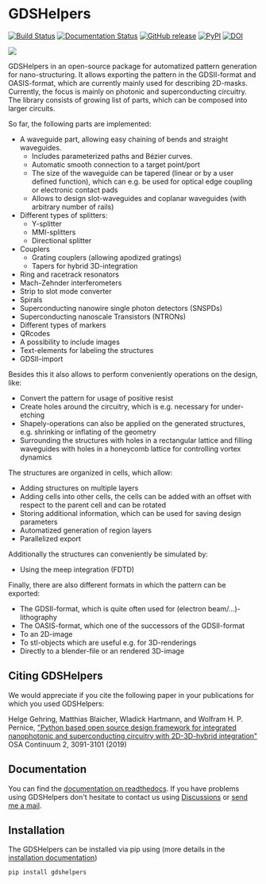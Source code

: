 GDSHelpers
==========

[![Build Status](https://github.com/HelgeGehring/gdshelpers/workflows/Python%20package/badge.svg)](https://github.com/HelgeGehring/gdshelpers/actions)
[![Documentation Status](https://readthedocs.org/projects/gdshelpers/badge/?version=latest)](https://gdshelpers.readthedocs.io/en/latest/?badge=latest)
[![GitHub release](https://img.shields.io/github/release/helgegehring/gdshelpers)](https://github.com/HelgeGehring/gdshelpers/releases)
[![PyPI](https://img.shields.io/pypi/v/gdshelpers)](https://pypi.org/project/gdsHelpers/)
[![DOI](https://img.shields.io/badge/DOI-10.1364%2FOSAC.2.003091-blue)](https://doi.org/10.1364/OSAC.2.003091)

![](https://raw.githubusercontent.com/HelgeGehring/gdshelpers/master/index-1.png)

GDSHelpers in an open-source package for automatized pattern generation for nano-structuring.
It allows exporting the pattern in the GDSII-format and OASIS-format, which are currently mainly used for describing 2D-masks.
Currently, the focus is mainly on photonic and superconducting circuitry.
The library consists of growing list of parts, which can be composed into larger circuits.

So far, the following parts are implemented:

* A waveguide part, allowing easy chaining of bends and straight waveguides.
  - Includes parameterized paths and Bézier curves.
  - Automatic smooth connection to a target point/port
  - The size of the waveguide can be tapered (linear or by a user defined function), 
    which can e.g. be used for optical edge coupling or electronic contact pads
  - Allows to design slot-waveguides and coplanar waveguides (with arbitrary number of rails)  
* Different types of splitters:
  - Y-splitter
  - MMI-splitters
  - Directional splitter
* Couplers
  - Grating couplers (allowing apodized gratings)
  - Tapers for hybrid 3D-integration
* Ring and racetrack resonators
* Mach-Zehnder interferometers
* Strip to slot mode converter
* Spirals
* Superconducting nanowire single photon detectors (SNSPDs)
* Superconducting nanoscale Transistors (NTRONs)
* Different types of markers
* QRcodes
* A possibility to include images
* Text-elements for labeling the structures
* GDSII-import

Besides this it also allows to perform conveniently operations on the design, like:

* Convert the pattern for usage of positive resist
* Create holes around the circuitry, which is e.g. necessary for under-etching
* Shapely-operations can also be applied on the generated structures, e.g. shrinking or inflating of the geometry
* Surrounding the structures with holes in a rectangular lattice and filling waveguides with holes in a honeycomb lattice for controlling vortex dynamics

The structures are organized in cells, which allow:

* Adding structures on multiple layers
* Adding cells into other cells, the cells can be added with an offset with respect to the parent cell and can be rotated
* Storing additional information, which can be used for saving design parameters
* Automatized generation of region layers
* Parallelized export

Additionally the structures can conveniently be simulated by:

* Using the meep integration (FDTD)

Finally, there are also different formats in which the pattern can be exported:

* The GDSII-format, which is quite often used for (electron beam/...)-lithography
* The OASIS-format, which one of the successors of the GDSII-format
* To an 2D-image
* To stl-objects which are useful e.g. for 3D-renderings
* Directly to a blender-file or an rendered 3D-image

## Citing GDSHelpers
We would appreciate if you cite the following paper in your publications for which you used GDSHelpers:

Helge Gehring, Matthias Blaicher, Wladick Hartmann, and Wolfram H. P. Pernice,
["Python based open source design framework for integrated nanophotonic and superconducting circuitry with 2D-3D-hybrid integration"](https://www.osapublishing.org/osac/abstract.cfm?uri=osac-2-11-3091)
OSA Continuum 2, 3091-3101 (2019)

## Documentation
You can find the [documentation on readthedocs](https://gdshelpers.readthedocs.io).
If you have problems using GDSHelpers don't hesitate to contact us using
[Discussions](https://github.com/HelgeGehring/gdshelpers/discussions) or [send me a mail](https://github.com/HelgeGehring).

## Installation
The GDSHelpers can be installed via pip using
(more details in the [installation documentation](https://gdshelpers.readthedocs.io/en/latest/install_guide/guide.html))
```sh
pip install gdshelpers
```
